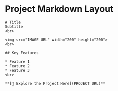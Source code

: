 # Project Markdown Layout
```
# Title
Subtitle
<br>

<img src="IMAGE URL" width="200" height="200">
<br>

## Key Features

* Feature 1
* Feature 2
* Feature 3
<br>

**[🔗 Explore the Project Here](PROJECT URL)**
```
